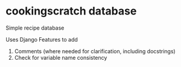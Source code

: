 # cookingscratch database

Simple recipe database

Uses Django
Features to add

1. Comments (where needed for clarification, including docstrings)
2. Check for variable name consistency
